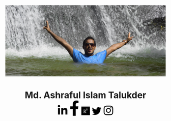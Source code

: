 <img src="images/resized.jpg">
<h1 align = "center">Md. Ashraful Islam Talukder<br> <a href = "https://www.linkedin.com/in/md-ashraful-islam-talukder/"><img src = "images/in.svg" width = "30px"></a> <a href = "https://www.facebook.com/ash.talukder/"><img src = "images/facebook.svg" width = "30px"></a>  <a href = "https://www.researchgate.net/profile/Md_Talukder11"><img src = "images/rg.svg" width = "27px"></a>  <a href = "https://twitter.com/ash_talukder"><img src = "images/tw.svg" width = "30px"></a>  <a href = "https://www.instagram.com/ashraful_talukder/"><img src = "images/insta.svg" width = "30px"></a></h1>

<!--
**ashraful-talukder/ashraful-talukder** is a ✨ _special_ ✨ repository because its `README.md` (this file) appears on your GitHub profile.

Here are some ideas to get you started:

- 🔭 I’m currently working on ...
- 🌱 I’m currently learning ... Spring
- 👯 I’m looking to collaborate on ...
- 🤔 I’m looking for help with ...
- 💬 Ask me about ... anything
- 📫 How to reach me: ... show
- 😄 Pronouns: ...
- ⚡ Fun fact: ...
-->
